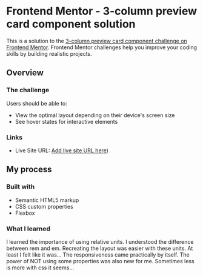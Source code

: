 # Frontend Mentor - 3-column preview card component solution

This is a solution to the [3-column preview card component challenge on Frontend Mentor](https://www.frontendmentor.io/challenges/3column-preview-card-component-pH92eAR2-). Frontend Mentor challenges help you improve your coding skills by building realistic projects. 

## Overview

### The challenge

Users should be able to:

- View the optimal layout depending on their device's screen size
- See hover states for interactive elements

### Links

- Live Site URL: [Add live site URL here](https://saitenhexer.github.io/FEM-3Columns/))

## My process

### Built with

- Semantic HTML5 markup
- CSS custom properties
- Flexbox

### What I learned

I learned the importance of using relative units. I understood the difference between rem and em. Recreating the layout was easier with these units. At least I felt like it was...
The responsiveness came practically by itself. The power of NOT using some properties was also new for me. Sometimes less is more with css it seems...


